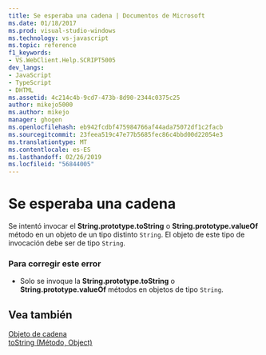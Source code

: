 ```yaml
---
title: Se esperaba una cadena | Documentos de Microsoft
ms.date: 01/18/2017
ms.prod: visual-studio-windows
ms.technology: vs-javascript
ms.topic: reference
f1_keywords:
- VS.WebClient.Help.SCRIPT5005
dev_langs:
- JavaScript
- TypeScript
- DHTML
ms.assetid: 4c214c4b-9cd7-473b-8d90-2344c0375c25
author: mikejo5000
ms.author: mikejo
manager: ghogen
ms.openlocfilehash: eb942fcdbf475984766af44ada75072df1c2facb
ms.sourcegitcommit: 23feea519c47e77b5685fec86c4bbd00d22054e3
ms.translationtype: MT
ms.contentlocale: es-ES
ms.lasthandoff: 02/26/2019
ms.locfileid: "56844005"
---
```

# <a name="string-expected"></a>Se esperaba una cadena
Se intentó invocar el **String.prototype.toString** o **String.prototype.valueOf** método en un objeto de un tipo distinto `String`. El objeto de este tipo de invocación debe ser de tipo `String`.  
  
### <a name="to-correct-this-error"></a>Para corregir este error  
  
-   Solo se invoque la **String.prototype.toString** o **String.prototype.valueOf** métodos en objetos de tipo `String`.  
  
## <a name="see-also"></a>Vea también  
 [Objeto de cadena](../../javascript/reference/string-object-javascript.md)   
 [toString (Método, Object)](../../javascript/reference/tostring-method-object-javascript.md)